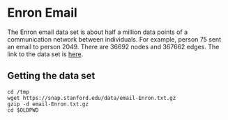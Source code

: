 Enron Email
===========

The Enron email data set is about half a million data points of a communication network between individuals.  For example, person 75 sent an email to person 2049.  There are 36692 nodes and 367662 edges.  The link to the data set is [here](https://snap.stanford.edu/data/email-Enron.html).

Getting the data set
--------------------

```
cd /tmp
wget https://snap.stanford.edu/data/email-Enron.txt.gz
gzip -d email-Enron.txt.gz 
cd $OLDPWD
```

